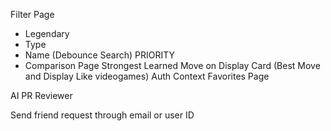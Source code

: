 Filter Page

- Legendary
- Type
- Name (Debounce Search) PRIORITY
- Comparison Page
  Strongest Learned Move on Display Card (Best Move and Display Like videogames)
  Auth Context
  Favorites Page

AI PR Reviewer

Send friend request through email or user ID
